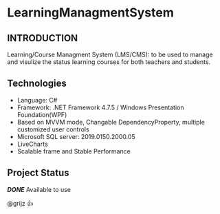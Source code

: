 # LearningManagmentSystem
## INTRODUCTION
Learning/Course Managment System (LMS/CMS): to be used to manage and visulize the status learning courses for both teachers and students.
 
## Technologies
* Language: C#
* Framework: .NET Framework 4.7.5 / Windows Presentation Foundation(WPF)
* Based on MVVM mode, Changable DependencyProperty, multiple customized user controls
* Microsoft SQL server: 2019.0150.2000.05
* LiveCharts
* Scalable frame and Stable Performance

## Project Status
__*DONE*__
Available to use 


@grijz :+1: 
